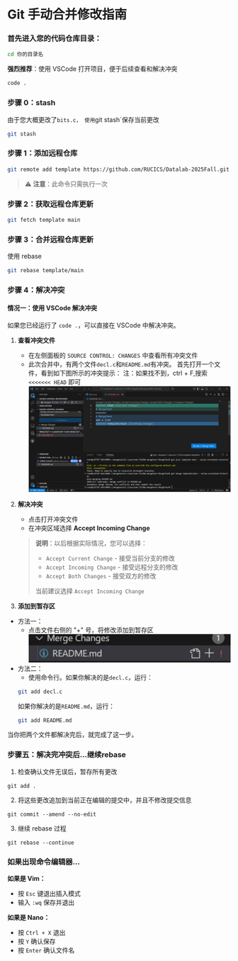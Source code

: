 # Git 手动合并修改指南

### 首先进入您的代码仓库目录：
```bash
cd 你的目录名
```

**强烈推荐**：使用 VSCode 打开项目，便于后续查看和解决冲突
```bash
code .
```
### 步骤 0：stash
由于您大概更改了`bits.c，
使用`git stash`保存当前更改
```bash
git stash
```
### 步骤 1：添加远程仓库
```bash
git remote add template https://github.com/RUCICS/Datalab-2025Fall.git
```
> ⚠️ **注意**：此命令只需执行一次

### 步骤 2：获取远程仓库更新
```bash
git fetch template main
```

### 步骤 3：合并远程仓库更新

使用 rebase  
```bash
git rebase template/main
```
### 步骤 4：解决冲突
#### 情况一：使用 VSCode 解决冲突

如果您已经运行了 `code .`，可以直接在 VSCode 中解决冲突。
1. **查看冲突文件**
   - 在左侧面板的 `SOURCE CONTROL: CHANGES` 中查看所有冲突文件
   - 此次合并中，有两个文件`decl.c`和`README.md`有冲突。
首先打开一个文件，看到如下图所示的冲突提示：
注：如果找不到，ctrl + F,搜索 `<<<<<<< HEAD` 即可
![alt text](solve_conflict.png)

2. **解决冲突**
   - 点击打开冲突文件
   - 在冲突区域选择 **Accept Incoming Change**
   
   > **说明**：以后根据实际情况，您可以选择：
   > - `Accept Current Change` - 接受当前分支的修改
   > - `Accept Incoming Change` - 接受远程分支的修改  
   > - `Accept Both Changes` - 接受双方的修改
   > 
   > 当前建议选择 `Accept Incoming Change`

3. **添加到暂存区**
- 方法一：
   - 点击文件右侧的 "+" 号，将修改添加到暂存区
![alt text](add.png)
- 方法二：
   - 使用命令行。如果你解决的是`decl.c`，运行：
   ```bash
   git add decl.c
   ```   
   如果你解决的是`README.md`，运行：
   ```bash 
   git add README.md
   ```
当你把两个文件都解决完后，就完成了这一步。
### 步骤五：解决完冲突后...继续rebase
1. 检查确认文件无误后，暂存所有更改
```
git add .
```
2. 将这些更改追加到当前正在编辑的提交中，并且不修改提交信息
```
git commit --amend --no-edit
```
3. 继续 rebase 过程
```
git rebase --continue
```
### 如果出现命令编辑器...

**如果是 Vim：**
- 按 `Esc` 键退出插入模式
- 输入 `:wq` 保存并退出

**如果是 Nano：**
- 按 `Ctrl + X` 退出
- 按 `Y` 确认保存
- 按 `Enter` 确认文件名
